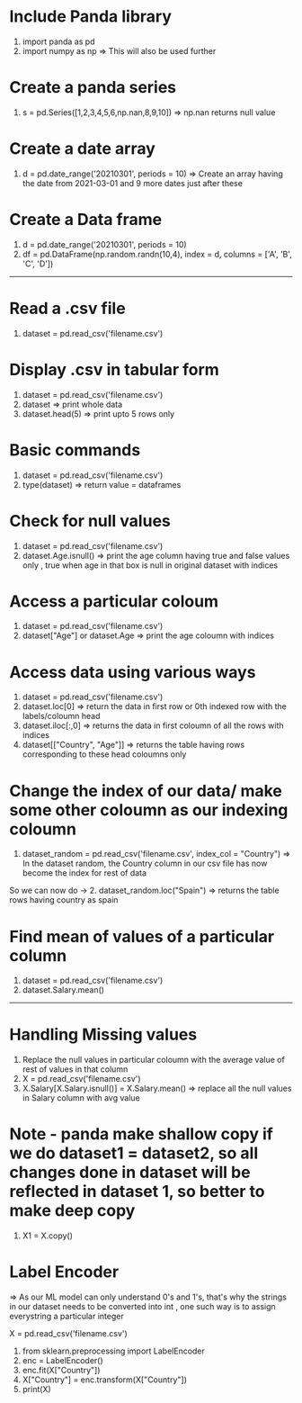 # Include Panda library 
1. import panda as pd
2. import numpy as np => This will also be used further 

# Create a panda series 
1. s = pd.Series([1,2,3,4,5,6,np.nan,8,9,10]) => np.nan returns null value 

# Create a date array 
1. d = pd.date_range('20210301', periods = 10) => Create an array having the date from 2021-03-01 and 9 more dates just after these 

# Create a Data frame 
1. d = pd.date_range('20210301', periods = 10)
2. df = pd.DataFrame(np.random.randn(10,4), index = d, columns = ['A', 'B', 'C', 'D'])

---------------------------------------------------

# Read a .csv file 
1. dataset = pd.read_csv('filename.csv')

# Display .csv in tabular form 
1. dataset = pd.read_csv('filename.csv')
2. dataset => print whole data
3. dataset.head(5) => print upto 5 rows only 

# Basic commands 
1. dataset = pd.read_csv('filename.csv')
2. type(dataset) => return value = dataframes 

# Check for null values 
1. dataset = pd.read_csv('filename.csv')
2. dataset.Age.isnull() => print the age column having true and false values only , true when age in that box is null in original dataset with indices

# Access a particular coloum 
1. dataset = pd.read_csv('filename.csv')
2. dataset["Age"] or dataset.Age => print the age coloumn with indices 

# Access data using various ways 
1. dataset = pd.read_csv('filename.csv')
2. dataset.loc[0] => return the data in first row or 0th indexed row with the labels/coloumn head
3. dataset.iloc[:,0] => returns the data in first coloumn of all the rows with indices 
4. dataset[["Country", "Age"]] => returns the table having rows corresponding to these head coloumns only 


# Change the index of our data/ make some other coloumn as our indexing coloumn 
1. dataset_random = pd.read_csv('filename.csv', index_col = "Country") => In the dataset random, the Country column in our csv file has now become the index for rest of data 

So we can now do -> 
2. dataset_random.loc("Spain") => returns the table rows having country as spain 

# Find mean of values of a particular column 
1. dataset = pd.read_csv('filename.csv')
2. dataset.Salary.mean()

------------------------------------------------------------

# Handling Missing values 

1. Replace the null values in particular coloumn with the average value of rest of values in that column 
2. X = pd.read_csv('filename.csv')
3. X.Salary[X.Salary.isnull()] = X.Salary.mean() => replace all the null values in Salary column with avg value 


# Note - panda make shallow copy if we do dataset1 = dataset2, so all changes done in dataset will be reflected in dataset 1, so better to make deep copy 
1. X1 = X.copy()


# Label Encoder
=> As our ML model can only understand 0's and 1's, that's why the strings in our dataset needs to be converted into int , one such way is to assign everystring a particular integer 

X = pd.read_csv('filename.csv')
1. from sklearn.preprocessing import LabelEncoder 
2. enc = LabelEncoder()
3. enc.fit(X["Country"])
4. X["Country"] = enc.transform(X["Country"])
5. print(X)









